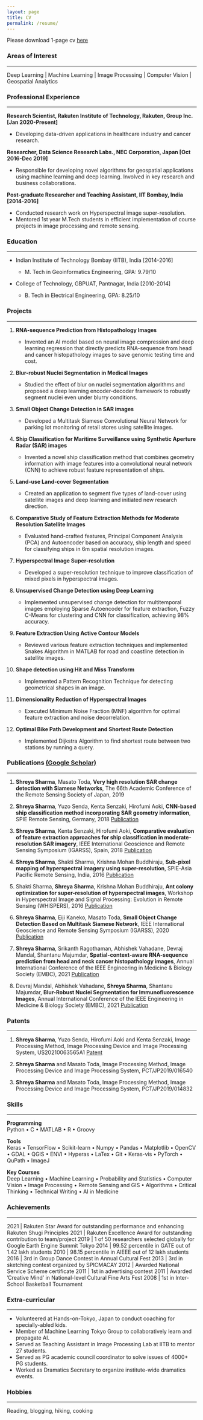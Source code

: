 ```yaml
---
layout: page
title: CV
permalink: /resume/
---
```


Please download 1-page cv [here]({{site.url}}{{site.baseurl}}/assets/docs/shreya_cv.pdf)
### Areas of Interest
-----------------
Deep Learning | Machine Learning | Image Processing | Computer Vision | Geospatial Analytics
### Professional Experience
----------------
**Research Scientist, Rakuten Institute of Technology, Rakuten, Group Inc. [Jan 2020-Present]**
* Developing data-driven applications in healthcare industry and cancer research.

**Researcher, Data Science Research Labs., NEC Corporation, Japan [Oct 2016-Dec 2019]**

* Responsible for developing novel algorithms for geospatial applications using machine learning and deep learning. Involved in key research and business collaborations.

**Post-graduate Researcher and Teaching Assistant, IIT Bombay, India [2014-2016]**

* Conducted research work on Hyperspectral image super-resolution. 
* Mentored 1st year M.Tech students in efficient implementation of course projects in image processing and remote sensing.


### Education
---------------
* Indian Institute of Technology Bombay (IITB), India [2014-2016]
	* M. Tech in Geoinformatics Engineering, GPA: 9.79/10

* College of Technology, GBPUAT, Pantnagar, India [2010-2014]
	* B. Tech in Electrical Engineering, GPA: 8.25/10


### Projects 
--------------

1. **RNA-sequence Prediction from Histopathology Images**
	* Invented an AI model based on neural image compression and deep learning regression that directly predicts RNA-sequence from head and cancer histopathology images to save genomic testing time and cost.

2. **Blur-robust Nuclei Segmentation in Medical Images**
	* Studied the effect of blur on nuclei segmentation algorithms and proposed a deep learning encoder-decoder framework to robustly segment nuclei even under blurry conditions.
	
3. **Small Object Change Detection in SAR images**
	* Developed a Multitask Siamese Convolutional Neural Network for parking lot monitoring of retail stores using satellite images.

4. **Ship Classification for Maritime Surveillance using Synthetic Aperture Radar (SAR) images**
	* Invented a novel ship classification method that combines geometry information with image features into a convolutional neural network (CNN) to achieve robust feature representation of ships.
	
5. **Land-use Land-cover Segmentation**
	* Created an application to segment five types of land-cover using satellite images and deep learning and initiated new research direction.

6. **Comparative Study of Feature Extraction Methods for Moderate Resolution Satellite Images**
	* Evaluated hand-crafted features, Principal Component Analysis (PCA) and Autoencoder based on accuracy, ship length and speed for classifying ships in 6m spatial resolution images.
	
7. **Hyperspectral Image Super-resolution**
	* Developed a super-resolution technique to improve classification of mixed pixels in hyperspectral images. 

8. **Unsupervised Change Detection using Deep Learning**
	* Implemented unsupervised change detection for multitemporal images employing Sparse Autoencoder for feature extraction, Fuzzy C-Means for clustering and CNN for classification, achieving 98% accuracy.

9. **Feature Extraction Using Active Contour Models** 
	* Reviewed various feature extraction techniques and implemented Snakes Algorithm in MATLAB for road and coastline detection in satellite images.

10. **Shape detection using Hit and Miss Transform** 	
	* Implemented a Pattern Recognition Technique for detecting geometrical shapes in an image.
	
11. **Dimensionality Reduction of Hyperspectral Images**
	* Executed Minimum Noise Fraction (MNF) algorithm for optimal feature extraction and noise decorrelation.

12. **Optimal Bike Path Development and Shortest Route Detection** 
	* Implemented Dijkstra Algorithm to find shortest route between two stations by running a query.

### Publications [(Google Scholar)](https://scholar.google.com/citations?view_op=list_works&hl=en&hl=en&user=jX3SDWwAAAAJ&alert_preview_top_rm=2)
----------------

1. **Shreya Sharma**, Masato Toda, **Very high resolution SAR change detection with Siamese Networks**, The 66th Academic Conference of the Remote Sensing Society of Japan, 2019

2. **Shreya Sharma**, Yuzo Senda, Kenta Senzaki, Hirofumi Aoki, **CNN-based ship classification method incorporating SAR geometry information**,  SPIE Remote Sensing, Germany, 2018 [Publication](https://www.spiedigitallibrary.org/conference-proceedings-of-spie/10789/107890C/CNN-based-ship-classification-method-incorporating-SAR-geometry-information/10.1117/12.2325282.short?SSO=1)

3. **Shreya Sharma**, Kenta Senzaki, Hirofumi Aoki, **Comparative evaluation of feature extraction approaches for ship classification in moderate-resolution SAR imagery**, IEEE International Geoscience and Remote Sensing Symposium (IGARSS), Spain, 2018 [Publication](https://ieeexplore.ieee.org/abstract/document/8518966)

4. **Shreya Sharma**, Shakti Sharma, Krishna Mohan Buddhiraju, **Sub-pixel mapping of hyperspectral imagery using super-resolution**, SPIE-Asia Pacific Remote Sensing, India, 2016 [Publication](https://www.spiedigitallibrary.org/conference-proceedings-of-spie/9880/1/Sub-pixel-mapping-of-hyperspectral-imagery-using-super-resolution/10.1117/12.2223598.short?SSO=1)

5. Shakti Sharma, **Shreya Sharma**, Krishna Mohan Buddhiraju, **Ant colony optimization for super-resolution of hyperspectral images**, Workshop in Hyperspectral Image and Signal Processing: Evolution in Remote Sensing (WHISPERS), 2016 [Publication](https://ieeexplore.ieee.org/abstract/document/8071672)

6. **Shreya Sharma**, Eiji Kaneko, Masato Toda, **Small Object Change Detection Based on Multitask Siamese Network**, IEEE International Geoscience and Remote Sensing Symposium (IGARSS), 2020 [Publication](https://ieeexplore.ieee.org/abstract/document/9324150)

7. **Shreya Sharma**, Srikanth Ragothaman, Abhishek Vahadane, Devraj Mandal, Shantanu Majumdar, **Spatial-context-aware RNA-sequence prediction from head and neck cancer histopathology images**, Annual International Conference of the IEEE Engineering in Medicine & Biology Society (EMBC), 2021 [Publication](https://ieeexplore.ieee.org/abstract/document/9630754)

8. Devraj Mandal, Abhishek Vahadane, **Shreya Sharma**, Shantanu Majumdar, **Blur-Robust Nuclei Segmentation for Immunofluorescence Images**, Annual International Conference of the IEEE Engineering in Medicine & Biology Society (EMBC), 2021 [Publication](https://ieeexplore.ieee.org/abstract/document/9629787)


### Patents
-----
1. **Shreya Sharma**, Yuzo Senda, Hirofumi Aoki and Kenta Senzaki, Image Processing Method, Image Processing Device and Image Processing System, US20210063565A1 [Patent](https://patents.google.com/patent/US20210063565A1/en)

2. **Shreya Sharma** and Masato Toda, Image Processing Method, Image Processing Device and Image Processing System, PCT/JP2019/016540

3. **Shreya Sharma** and Masato Toda, Image Processing Method, Image Processing Device and Image Processing System, PCT/JP2019/014832

### Skills
--------
**Programming**  
Python • C • MATLAB • R • Groovy

**Tools**  
Keras • TensorFlow • Scikit-learn • Numpy • Pandas • Matplotlib • OpenCV • GDAL • QGIS • ENVI • Hyperas • LaTex • Git • Keras-vis • PyTorch • QuPath • ImageJ

**Key Courses**  
Deep Learning • Machine Learning • Probability and Statistics • Computer Vision •
Image Processing • Remote Sensing and GIS • Algorithms
• Critical Thinking • Technical Writing • AI in Medicine

### Achievements
-------

 2021 | Rakuten Star Award for outstanding performance and enhancing Rakuten Shugi Principles
 2021 | Rakuten Excellence Award for outstanding contribution to team/project
 2019 | 1 of 50 researchers selected globally for Google Earth Engine Summit Tokyo 
 2014 | 99.52 percentile in GATE out of 1.42 lakh students
 2010 | 98.15 percentile in AIEEE out of 12 lakh students
 2016 | 3rd in Group Dance Contest in Annual Cultural Fest
 2013 | 3rd in sketching contest organized by SPICMACAY
 2012 | Awarded National Service Scheme certificate
 2011 | 1st in advertising contest 
 2011 | Awarded ’Creative Mind’ in National-level Cultural Fine Arts Fest 
 2008 | 1st in Inter-School Basketball Tournament
 
### Extra-curricular
--------
* Volunteered at Hands-on-Tokyo, Japan to conduct coaching for specially-abled kids. 
* Member of Machine Learning Tokyo Group to collaboratively learn and propagate AI. 
* Served as Teaching Assistant in Image Processing Lab at IITB to mentor 27 students. 
* Served as PG academic council coordinator to solve issues of 4000+ PG students.
* Worked as Dramatics Secretary to organize institute-wide dramatics events.

### Hobbies
--------
Reading, blogging, hiking, cooking



